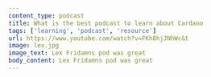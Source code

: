 ```yaml
---
content_type: podcast
title: What is the best podcast to learn about Cardano
tags: ['learning', 'podcast', 'resource']
url: https://www.youtube.com/watch?v=FKh8hjJNhWc&t
image: lex.jpg
image_text: Lex Fridamns pod was great
body_content: Lex Fridamns pod was great
---
```

